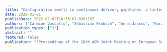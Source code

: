 ```yaml
---
title: "Configuration smells in continuous delivery pipelines: a linter and a six-month study on gitlab"
date: 2020-01-01
publishDate: 2022-02-02T10:35:01.098116Z
authors: ["Carmine Vassallo", "Sebastian Proksch", "Anna Jancso", "Harald C Gall", "Massimiliano Di Penta"]
publication_types: ["1"]
abstract: ""
featured: false
publication: "*Proceedings of the 28th ACM Joint Meeting on European Software Engineering Conference and Symposium on the Foundations of Software Engineering*"
---
```


